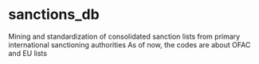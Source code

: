 # sanctions_db
Mining and standardization of consolidated sanction lists from primary international sanctioning authorities
As of now, the codes are about OFAC and EU lists
